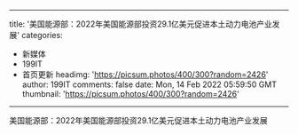 
---
title: '美国能源部：2022年美国能源部投资29.1亿美元促进本土动力电池产业发展'
categories: 
 - 新媒体
 - 199IT
 - 首页更新
headimg: 'https://picsum.photos/400/300?random=2426'
author: 199IT
comments: false
date: Mon, 14 Feb 2022 05:59:50 GMT
thumbnail: 'https://picsum.photos/400/300?random=2426'
---

<div>   
美国能源部：2022年美国能源部投资29.1亿美元促进本土动力电池产业发展  
</div>
            